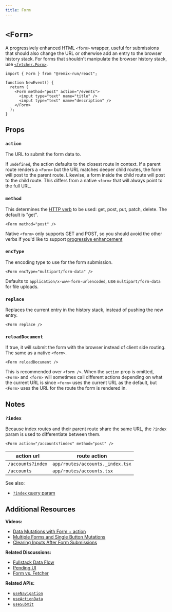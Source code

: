 ```yaml
---
title: Form
---
```


# `<Form>`

A progressively enhanced HTML `<form>` wrapper, useful for submissions that should also change the URL or otherwise add an entry to the browser history stack. For forms that shouldn't manipulate the browser history stack, use [`<fetcher.Form>`](../hooks/use-fetcher).

```tsx
import { Form } from "@remix-run/react";

function NewEvent() {
  return (
    <Form method="post" action="/events">
      <input type="text" name="title" />
      <input type="text" name="description" />
    </Form>
  );
}
```

## Props

### `action`

The URL to submit the form data to.

If `undefined`, the action defaults to the closest route in context. If a parent route renders a `<Form>` but the URL matches deeper child routes, the form will post to the parent route. Likewise, a form inside the child route will post to the child route. This differs from a native `<form>` that will always point to the full URL.

### `method`

This determines the [HTTP verb][http-verb] to be used: get, post, put, patch, delete. The default is "get".

```tsx
<Form method="post" />
```

Native `<form>` only supports GET and POST, so you should avoid the other verbs if you'd like to support [progressive enhancement](../discussion/06-progressive-enhancement)

### `encType`

The encoding type to use for the form submission.

```tsx
<Form encType="multipart/form-data" />
```

Defaults to `application/x-www-form-urlencoded`, use `multipart/form-data` for file uploads.

### `replace`

Replaces the current entry in the history stack, instead of pushing the new entry.

```tsx
<Form replace />
```

### `reloadDocument`

If true, it will submit the form with the browser instead of client side routing. The same as a native `<form>`.

```tsx
<Form reloadDocument />
```

This is recommended over `<form />`. When the `action` prop is omitted, `<Form>` and `<form>` will sometimes call different actions depending on what the current URL is since `<form>` uses the current URL as the default, but `<Form>` uses the URL for the route the form is rendered in.

## Notes

### `?index`

Because index routes and their parent route share the same URL, the `?index` param is used to differentiate between them.

```tsx
<Form action="/accounts?index" method="post" />
```

| action url        | route action                     |
| ----------------- | -------------------------------- |
| `/accounts?index` | `app/routes/accounts._index.tsx` |
| `/accounts`       | `app/routes/accounts.tsx`        |

See also:

- [`?index` query param][index query param]

## Additional Resources

**Videos:**

- [Data Mutations with Form + action][data-mutations-with-form-action]
- [Multiple Forms and Single Button Mutations][multiple-forms-and-single-button-mutations]
- [Clearing Inputs After Form Submissions][clearing-inputs-after-form-submissions]

**Related Discussions:**

- [Fullstack Data Flow][fullstack-data-flow]
- [Pending UI][pending-ui]
- [Form vs. Fetcher][form-vs-fetcher]

**Related APIs:**

- [`useNavigation`][usenavigation]
- [`useActionData`][useactiondata]
- [`useSubmit`][usesubmit]

[index query param]: ../guides/routing#what-is-the-index-query-param
[usenavigation]: ../hooks/use-navigation
[useactiondata]: ../hooks/use-action-data
[usesubmit]: ../hooks/use-submit
[http-verb]: https://developer.mozilla.org/en-US/docs/Web/HTTP/Methods
[rr-form]: https://reactrouter.com/components/form
[data-mutations-with-form-action]: https://www.youtube.com/watch?v=Iv25HAHaFDs&list=PLXoynULbYuEDG2wBFSZ66b85EIspy3fy6
[multiple-forms-and-single-button-mutations]: https://www.youtube.com/watch?v=w2i-9cYxSdc&list=PLXoynULbYuEDG2wBFSZ66b85EIspy3fy6
[clearing-inputs-after-form-submissions]: https://www.youtube.com/watch?v=bMLej7bg5Zo&list=PLXoynULbYuEDG2wBFSZ66b85EIspy3fy6
[fullstack-data-flow]: ../discussion/03-data-flow
[pending-ui]: ../discussion/07-pending-ui
[form-vs-fetcher]: ../discussion/10-form-vs-fetcher
